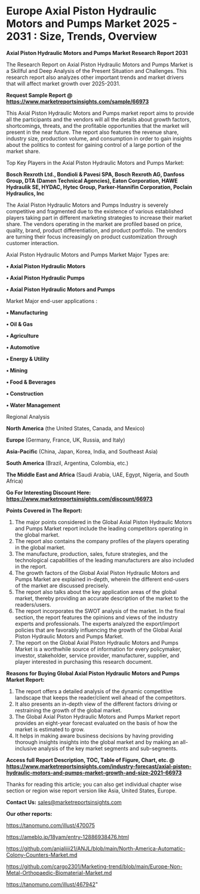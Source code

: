 # Europe Axial Piston Hydraulic Motors and Pumps Market 2025 - 2031 : Size, Trends, Overview

<strong>Axial Piston Hydraulic Motors and Pumps Market Research Report 2031</strong>

The Research Report on Axial Piston Hydraulic Motors and Pumps Market is a Skillful and Deep Analysis of the Present Situation and Challenges. This research report also analyzes other important trends and market drivers that will affect market growth over 2025-2031.

<strong>Request Sample Report @ <a href=https://www.marketreportsinsights.com/sample/66973>https://www.marketreportsinsights.com/sample/66973</a></strong>

This Axial Piston Hydraulic Motors and Pumps market report aims to provide all the participants and the vendors will all the details about growth factors, shortcomings, threats, and the profitable opportunities that the market will present in the near future. The report also features the revenue share, industry size, production volume, and consumption in order to gain insights about the politics to contest for gaining control of a large portion of the market share.

Top Key Players in the Axial Piston Hydraulic Motors and Pumps Market:

<strong>Bosch Rexroth Ltd., Bondioli & Pavesi SPA, Bosch Rexroth AG, Danfoss Group, DTA (Damen Technical Agencies), Eaton Corporation, HAWE Hydraulik SE, HYDAC, Hytec Group, Parker-Hannifin Corporation, Poclain Hydraulics, Inc</strong>

The Axial Piston Hydraulic Motors and Pumps Industry is severely competitive and fragmented due to the existence of various established players taking part in different marketing strategies to increase their market share. The vendors operating in the market are profiled based on price, quality, brand, product differentiation, and product portfolio. The vendors are turning their focus increasingly on product customization through customer interaction.

Axial Piston Hydraulic Motors and Pumps Market Major Types are:

<strong>• Axial Piston Hydraulic Motors

• Axial Piston Hydraulic Pumps

• Axial Piston Hydraulic Motors and Pumps</strong>

Market Major end-user applications :

<strong>• Manufacturing

• Oil & Gas

• Agriculture

• Automotive

• Energy & Utility

• Mining

• Food & Beverages

• Construction

• Water Management</strong>

Regional Analysis

</u><strong><b>North America</b></strong> (the United States, Canada, and Mexico)

<strong><b>Europe </b></strong>(Germany, France, UK, Russia, and Italy)

<strong><b>Asia-Pacific</b></strong> (China, Japan, Korea, India, and Southeast Asia)

<strong><b>South America</b></strong> (Brazil, Argentina, Colombia, etc.)

<strong><b>The Middle East and Africa</b></strong> (Saudi Arabia, UAE, Egypt, Nigeria, and South Africa)

<strong>Go For Interesting Discount Here: <a href=https://www.marketreportsinsights.com/discount/66973>https://www.marketreportsinsights.com/discount/66973</a></strong>

<strong>Points Covered in The Report:</strong>
<ol>
  <li>The major points considered in the Global Axial Piston Hydraulic Motors and Pumps Market report include the leading competitors operating in the global market.</li>
  <li>The report also contains the company profiles of the players operating in the global market.</li>
  <li>The manufacture, production, sales, future strategies, and the technological capabilities of the leading manufacturers are also included in the report.</li>
  <li>The growth factors of the Global Axial Piston Hydraulic Motors and Pumps Market are explained in-depth, wherein the different end-users of the market are discussed precisely.</li>
  <li>The report also talks about the key application areas of the global market, thereby providing an accurate description of the market to the readers/users.</li>
  <li>The report incorporates the SWOT analysis of the market. In the final section, the report features the opinions and views of the industry experts and professionals. The experts analyzed the export/import policies that are favorably influencing the growth of the Global Axial Piston Hydraulic Motors and Pumps Market.</li>
  <li>The report on the Global Axial Piston Hydraulic Motors and Pumps Market is a worthwhile source of information for every policymaker, investor, stakeholder, service provider, manufacturer, supplier, and player interested in purchasing this research document.</li>
</ol>
<strong>Reasons for Buying Global Axial Piston Hydraulic Motors and Pumps Market Report:</strong>

<ol>
  <li>The report offers a detailed analysis of the dynamic competitive landscape that keeps the reader/client well ahead of the competitors.</li>
  <li>It also presents an in-depth view of the different factors driving or restraining the growth of the global market.</li>
  <li>The Global Axial Piston Hydraulic Motors and Pumps Market report provides an eight-year forecast evaluated on the basis of how the market is estimated to grow.</li>
  <li>It helps in making aware business decisions by having providing thorough insights insights into the global market and by making an all-inclusive analysis of the key market segments and sub-segments.</li>
</ol>
<strong>Access full Report Description, TOC, Table of Figure, Chart, etc. @ <a href=https://www.marketreportsinsights.com/industry-forecast/axial-piston-hydraulic-motors-and-pumps-market-growth-and-size-2021-66973>https://www.marketreportsinsights.com/industry-forecast/axial-piston-hydraulic-motors-and-pumps-market-growth-and-size-2021-66973</a></strong>


Thanks for reading this article; you can also get individual chapter wise section or region wise report version like Asia, United States, Europe.

<strong>Contact Us:</strong>
sales@marketreportsinsights.com

<strong>Our other reports:</strong>

<a href=https://tanomuno.com/illust/470075>https://tanomuno.com/illust/470075</a>

<a href=https://ameblo.jp/18yam/entry-12886938476.html>https://ameblo.jp/18yam/entry-12886938476.html</a>

<a href=https://github.com/anjaliiii21/ANJL/blob/main/North-America-Automatic-Colony-Counters-Market.md>https://github.com/anjaliiii21/ANJL/blob/main/North-America-Automatic-Colony-Counters-Market.md</a>

<a href=https://github.com/cargo2301/Marketing-trend/blob/main/Europe-Non-Metal-Orthopaedic-Biomaterial-Market.md>https://github.com/cargo2301/Marketing-trend/blob/main/Europe-Non-Metal-Orthopaedic-Biomaterial-Market.md</a>

<a href=https://tanomuno.com/illust/467942>https://tanomuno.com/illust/467942</a>"
